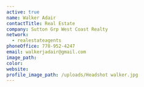 ```yaml
---
active: true
name: Walker Adair
contactTitle: Real Estate
company: Sutton Grp West Coast Realty
network:
  - realestateagents
phoneOffice: 778-952-4247
email: walkerjadair@gmail.com
image_path:
color:
website:
profile_image_path: /uploads/Headshot walker.jpg
---
```




